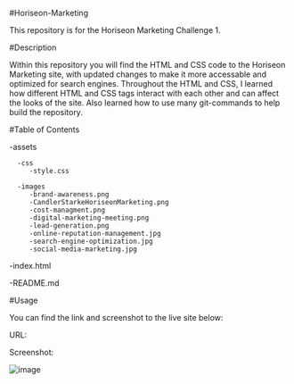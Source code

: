 #Horiseon-Marketing

This repository is for the Horiseon Marketing Challenge 1.

#Description

Within this repository you will find the HTML and CSS code to the Horiseon Marketing site, with updated changes to make it more accessable and optimized for search engines. Throughout the HTML and CSS, I learned how different HTML and CSS tags interact with each other and can affect the looks of the site. Also learned how to use many git-commands to help build the repository.

#Table of Contents

   -assets
      
      -css
         -style.css

      -images
         -brand-awareness.png
         -CandlerStarkeHoriseonMarketing.png
         -cost-managment.png
         -digital-marketing-meeting.png
         -lead-generation.png
         -online-reputation-management.jpg
         -search-engine-optimization.jpg
         -social-media-marketing.jpg

   -index.html

   -README.md

 
 #Usage
 
 You can find the link and screenshot to the live site below:
 
 URL:
 
 Screenshot:
 
 ![image](https://user-images.githubusercontent.com/122697165/215358492-0e296743-91f3-4e79-97be-42d7811292a8.png)

 
 

